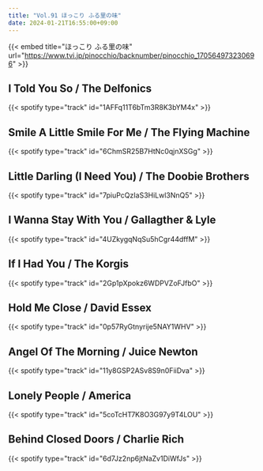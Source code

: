 ```yaml
---
title: "Vol.91 ほっこり ふる里の味"
date: 2024-01-21T16:55:00+09:00
---
```


{{< embed title="ほっこり ふる里の味" url="https://www.tvi.jp/pinocchio/backnumber/pinocchio_170564973230696" >}}

## I Told You So / The Delfonics
{{< spotify type="track" id="1AFFq11T6bTm3R8K3bYM4x" >}}

## Smile A Little Smile For Me / The Flying Machine
{{< spotify type="track" id="6ChmSR25B7HtNc0qjnXSGg" >}}

## Little Darling (I Need You) / The Doobie Brothers
{{< spotify type="track" id="7piuPcQzIaS3HiLwl3NnQ5" >}}

## I Wanna Stay With You / Gallagther & Lyle
{{< spotify type="track" id="4UZkygqNqSu5hCgr44dffM" >}}

## If I Had You / The Korgis
{{< spotify type="track" id="2Gp1pXpokz6WDPVZoFJfbO" >}}

## Hold Me Close / David Essex
{{< spotify type="track" id="0p57RyGtnyrije5NAY1WHV" >}}

## Angel Of The Morning / Juice Newton
{{< spotify type="track" id="11y8GSP2ASv8S9n0FiiDva" >}}

## Lonely People / America
{{< spotify type="track" id="5coTcHT7K8O3G97y9T4LOU" >}}

## Behind Closed Doors / Charlie Rich
{{< spotify type="track" id="6d7Jz2np6jtNaZv1DiWfJs" >}}
